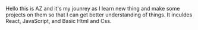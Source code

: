 Hello this is AZ and it's my jounrey as I learn new thing and make some projects on them so that I can get better understanding of things.
It inculdes React, JavaScript, and Basic Html and Css.
